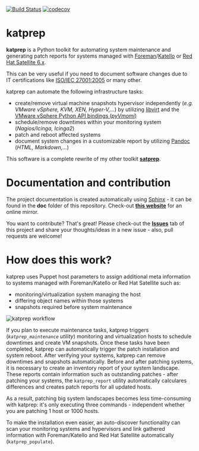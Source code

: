 [![Build Status](https://travis-ci.org/stdevel/katprep.svg?branch=master)](https://travis-ci.org/stdevel/katprep)
[![codecov](https://codecov.io/gh/stdevel/katprep/branch/master/graph/badge.svg)](https://codecov.io/gh/stdevel/katprep)

# katprep
**katprep** is a Python toolkit for automating system maintenance and generating patch reports for systems managed with [Foreman](http://www.theforeman.org/)/[Katello](http://www.katello.org/) or [Red Hat Satellite 6.x](http://www.redhat.com/products/enterprise-linux/satellite/).

This can be very useful if you need to document software changes due to IT certifications like [ISO/IEC 27001:2005](http://en.wikipedia.org/wiki/ISO/IEC_27001:2005) or many other.

katprep can automate the following infrastructure tasks:
  - create/remove virtual machine snapshots hypervisor independently (*e.g. VMware vSphere, KVM, XEN, Hyper-V,...*) by utilizing [libvirt](http://www.libvirt.org) and the [VMware vSphere Python API bindings (*pyVmomi*)](https://github.com/vmware/pyvmomi)
  - schedule/remove downtimes within your monitoring system (*Nagios/Icinga, Icinga2*)
  - patch and reboot affected systems
  - document system changes in a customizable report by utilizing [Pandoc](https://pypi.python.org/pypi/pypandoc) (*HTML, Markdown,...*)
  
This software is a complete rewrite of my other toolkit [**satprep**](https://github.com/stdevel/satprep).

# Documentation and contribution
The project documentation is created automatically using [Sphinx](http://www.sphinx-doc.org) - it can be found in the **doc** folder of this repository. Check-out [**this website**](https://stdevel.github.io/katprep/) for an online mirror.

You want to contribute? That's great! Please check-out the [**Issues**](https://github.com/stdevel/katprep/issues) tab of this project and share your thoughts/ideas in a new issue - also, pull requests are welcome!

# How does this work?
katprep uses Puppet host parameters to assign additional meta information to systems managed with Foreman/Katello or Red Hat Satellite such as:
  - monitoring/virtualization system managing the host
  - differing object names within those systems
  - snapshots required before system maintenance

![katprep workflow](https://raw.githubusercontent.com/stdevel/katprep/master/katprep_workflow.jpg "katprep workflow")

If you plan to execute maintenance tasks, katprep triggers (*`katprep_maintenance` utility*) monitoring and virtualization hosts to schedule downtimes and create VM snapshots. Once these tasks have been completed, katprep can automatically trigger the patch installation and system reboot. After verifying your systems, katprep can remove downtimes and snapshots automatically. Before and after patching systems, it is necessary to create an inventory report of your system landscape. These reports contain information such as outstanding patches - after patching your systems, the `katprep_report` utility automatically calculares differences and creates patch reports for all updated hosts.

As a result, patching big system landscapes becomes less time-consuming with katprep: it's only executing three commands - independent whether you are patching 1 host or 1000 hosts.

To make the installation even easier, an auto-discover functionality can scan your monitoring systems and hypervisors and link gathered information with Foreman/Katello and Red Hat Satellite automatically (``katprep_populate``).
